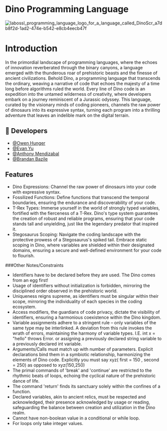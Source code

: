 # Dino Programming Language
![labossl_programming_language_logo_for_a_language_called_DinoScr_a7db8f2d-1ad2-474e-b542-e8cb4eecb47f](https://github.com/yuevan10284/Dino-Programming-Language/assets/92699280/eb072034-9c9c-4802-b64e-6184a95a2b4f)


# Introduction
In the primordial landscape of programming languages, where the echoes of innovation reverberated through the binary canyons, a language emerged with the thunderous roar of prehistoric beasts and the finesse of ancient civilizations. Behold Dino, a programming language that transcends the ordinary, weaving a narrative of code that echoes the majesty of a time long before algorithms ruled the world. Every line of Dino code is an expedition into the untamed wilderness of creativity, where developers embark on a journey reminiscent of a Jurassic odyssey. This language, curated by the visionary minds of coding pioneers, channels the raw power of dinosaurs into its expressive syntax, turning each program into a thrilling adventure that leaves an indelible mark on the digital terrain.

## 🔗 Developers
* [@Owen Hunger](https://github.com/ohunger)
* [@Evan Yu](https://github.com/yuevan10284)
* [@Anthony Mendizabal](https://github.com/Anthony29M)
* [@Brandan Bazile](https://github.com/bbazile)

## Features
* Dino Expressions: Channel the raw power of dinosaurs into your code with expressive syntax.
* Fossilized Functions: Define functions that transcend the temporal boundaries, ensuring the endurance and discoverability of your code.
* T-Rex Types: Immerse yourself in the world of strongly typed variables, fortified with the fierceness of a T-Rex. Dino's type system guarantees the creation of robust and reliable programs, ensuring that your code stands tall and unyielding, just like the legendary predator that inspired it.
* Stegosaurus Scoping: Navigate the coding landscape with the protective prowess of a Stegosaurus's spiked tail. Embrace static scoping in Dino, where variables are shielded within their designated domains, ensuring a secure and well-defined environment for your code to flourish.


###Other Notes/Constraints
* Identifiers have to be declared before they are used. The Dino comes from an egg first!
* Usage of identifiers without initialization is forbidden, mirroring the disciplined order observed in the prehistoric world.
* Uniqueness reigns supreme, as identifiers must be singular within their scope, mirroring the individuality of each species in the coding ecosystem.
* Access modifiers, the guardians of code privacy, dictate the visibility of identifiers, ensuring a harmonious coexistence within the Dino kingdom.
* Variable assignments adhere to a stringent rule – only variables of the same type may be interlinked. A deviation from this rule invokes the wrath of errors, maintaining the harmony of variable types. I.E. int x = "hello"  throws Error.  or assigning a previously declared string variable to a previously declared int variable.
* Arguments/Calls must match up with number of parameters. Explicit declarations bind them in a symbiotic relationship, harmonizing the elements of Dino code. Explicitly you must say xyz( first = 150 , second = 250)  as opposed to xyz(150,250)
* The primal commands of 'break' and 'continue' are restricted to the rhythmic beats of loops, echoing the cyclical nature of the prehistoric dance of life.
* The command 'return' finds its sanctuary solely within the confines of a function.
* Declared variables, akin to ancient relics, must be respected and acknowledged, their presence acknowledged by usage or reading, safeguarding the balance between creation and utilization in the Dino realm.
* Cannot have non-boolean value in a conditional or while loop.
* For loops only take integer values.

